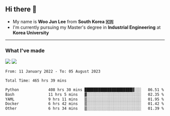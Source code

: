 ## Hi there 👋

- My name is **Woo Jun Lee** from **South Korea 🇰🇷**
- I'm currently pursuing my Master's degree in **Industrial Engineering** at **Korea University**

---

### What I've made

<a href="https://share.streamlit.io/tomtom1103/kuiai_hackathon_2022/main/JL_app.py"><img src="https://img.shields.io/badge/Journey Lee-161B22?style=for-the-badge&logo=streamlit&logoColor=FF4B4B"/></a> <a href="https://jeon-100.github.io/Dangzang/"><img src="https://img.shields.io/badge/당신을 위한 장학금, 당장!-161B22?style=for-the-badge&logo=react&logoColor=#61DAFB"/></a>

<!--START_SECTION:waka-->

```txt
From: 11 January 2022 - To: 05 August 2023

Total Time: 465 hrs 39 mins

Python             408 hrs 30 mins █████████████████████▓░░░   86.51 %
Bash               11 hrs 5 mins   ▓░░░░░░░░░░░░░░░░░░░░░░░░   02.35 %
YAML               9 hrs 11 mins   ▒░░░░░░░░░░░░░░░░░░░░░░░░   01.95 %
Docker             6 hrs 42 mins   ▒░░░░░░░░░░░░░░░░░░░░░░░░   01.42 %
Other              6 hrs 34 mins   ▒░░░░░░░░░░░░░░░░░░░░░░░░   01.39 %
```

<!--END_SECTION:waka-->
